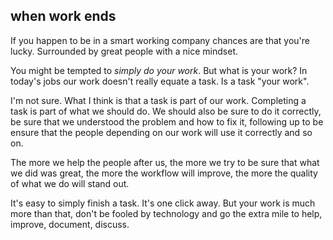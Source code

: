 ## when work ends

If you happen to be in a smart working company chances are that you're lucky.
Surrounded by great people with a nice mindset.

You might be tempted to _simply do your work_. But what is your work?
In today's jobs our work doesn't really equate a task.
Is a task "your work".

I'm not sure. What I think is that a task is part of our work.
Completing a task is part of what we should do.
We should also be sure to do it correctly, be sure that we understood the problem and how to fix it, following up to be ensure that the people depending on our work will use it correctly and so on.

The more we help the people after us, the more we try to be sure that what we did was great, the more the workflow will improve, the more the quality of what we do will stand out.

It's easy to simply finish a task. It's one click away.
But your work is much more than that, don't be fooled by technology and go the extra mile to help, improve, document, discuss.

